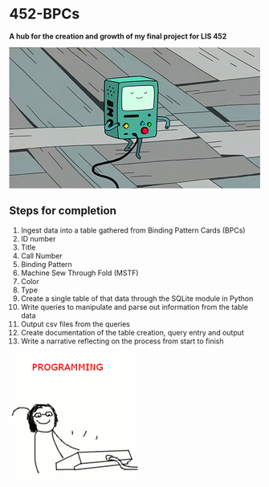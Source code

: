 # 452-BPCs
**A hub for the creation and growth of my final project for LIS 452**

![dance](/media/beemo-dance.gif)

## Steps for completion
1. Ingest data into a table gathered from Binding Pattern Cards (BPCs)
  1. ID number
  2. Title
  3. Call Number 
  4. Binding Pattern
  5. Machine Sew Through Fold (MSTF)
  6. Color
  7. Type 
2. Create a single table of that data through the SQLite module in Python
3. Write queries to manipulate and parse out information from the table data
4. Output csv files from the queries
5. Create documentation of the table creation, query entry and output
6. Write a narrative reflecting on the process from start to finish




![coding](/media/codinghappy.gif)
